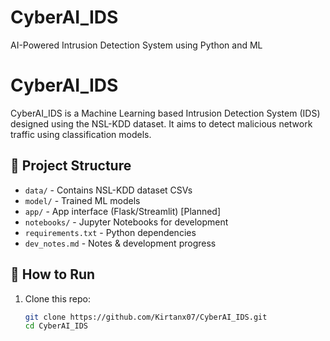 # CyberAI_IDS
AI-Powered Intrusion Detection System using Python and ML
# CyberAI_IDS

CyberAI_IDS is a Machine Learning based Intrusion Detection System (IDS) designed using the NSL-KDD dataset. It aims to detect malicious network traffic using classification models.

## 📂 Project Structure

- `data/` - Contains NSL-KDD dataset CSVs
- `model/` - Trained ML models
- `app/` - App interface (Flask/Streamlit) [Planned]
- `notebooks/` - Jupyter Notebooks for development
- `requirements.txt` - Python dependencies
- `dev_notes.md` - Notes & development progress

## 🚀 How to Run

1. Clone this repo:
   ```bash
   git clone https://github.com/Kirtanx07/CyberAI_IDS.git
   cd CyberAI_IDS
